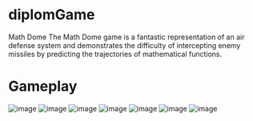 # diplomGame
Math Dome
The Math Dome game is a fantastic representation of an air defense system and demonstrates the difficulty of intercepting enemy missiles by predicting the trajectories of mathematical functions.
#  Gameplay
![image](https://github.com/YuraNestor/diplomGame/assets/81146126/746d7280-ed9c-4a66-9852-a9c4cec93e55)
![image](https://github.com/YuraNestor/diplomGame/assets/81146126/8fec62d9-bcf6-49e3-8c0e-05aede91f4a1)
![image](https://github.com/YuraNestor/diplomGame/assets/81146126/c7d6e7c8-1598-43eb-bf8d-7d8eb593cab5)
![image](https://github.com/YuraNestor/diplomGame/assets/81146126/4d88bd9d-f003-474a-88f7-caf12623803f)
![image](https://github.com/YuraNestor/diplomGame/assets/81146126/daa9b708-eca2-4bdf-b0a4-310d4af17f57)
![image](https://github.com/YuraNestor/diplomGame/assets/81146126/1e0ffafa-e6ea-4f72-83ce-63589b4c2e8d)
![image](https://github.com/YuraNestor/diplomGame/assets/81146126/94f1e01c-4fb5-4d73-bced-63c46a133829)




